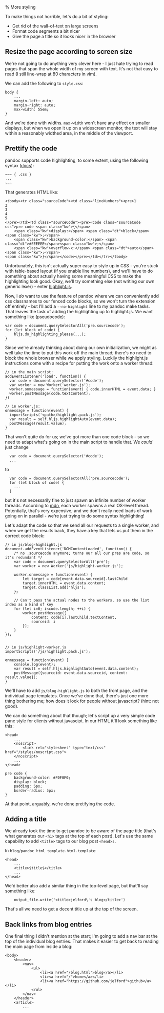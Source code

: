 % More styling

To make things not horrible, let's do a bit of styling:

* Get rid of the wall-of-text on large screens
* Format code segments a bit nicer
* Give the page a title so it looks nicer in the browser

## Resize the page according to screen size

We're not going to do anything very clever here - I just hate trying to read
pages that span the whole width of my screen with text. It's not that easy to
read (I still line-wrap at 80 characters in vim).

We can add the following to `style.css`:

~~~
body {
    ...
    margin-left: auto;
    margin-right: auto;
    max-width: 55em;
}
~~~

And we're done with widths. `max-width` won't have any effect on smaller
displays, but when we open it up on a widescreen monitor, the text will stay
within a reasonably widthed area, in the middle of the viewport.

## Prettify the code

pandoc supports code highlighting, to some extent, using the following syntax
([docs](http://pandoc.org/README.html#fenced-code-blocks)):

~~~~ { .markdown .sourcecode }
~~~ { .css }
...
~~~
~~~~

That generates HTML like:

~~~ { .html .sourcecode }
<tbody><tr class="sourceCode"><td class="lineNumbers"><pre>1
2
3
4
5
</pre></td><td class="sourceCode"><pre><code class="sourceCode css">pre code <span class="kw">{</span>
    <span class="kw">display:</span> <span class="dt">block</span><span class="kw">;</span>
    <span class="kw">background-color:</span> <span class="dt">#EEEEEE</span><span class="kw">;</span>
    <span class="kw">overflow-x:</span> <span class="dt">auto</span><span class="kw">;</span>
<span class="kw">}</span></code></pre></td></tr></tbody>
~~~

Unfortunately, this isn't actually super easy to style up in CSS - you're stuck
with table-based layout (if you enable line numbers), and we'll have to do
something about actually having some meaningful CSS to make the highlighting
look good. Okay, we'll try something else (not writing our own generic lexer) -
enter [highlight.js](https://highlightjs.org/). 

Now, I _do_ want to use the feature of pandoc where we can conveniently add
css classnames to our fenced code blocks, so we won't turn the extension off
entirely - but I'll add a `--no-highlight` line to my pandoc make tasks. That
leaves the task of adding the highlighting up to highlight.js. We want 
something like (pseudocode):

~~~ { .javascript .sourcecode }
var code = document.querySelectorAll('pre.sourcecode');
for (let block of code) {
	hljs.do_highlighting_please(...);
}
~~~

Since we're already thinking about doing our own initialization, we might as 
well take the time to put this work off the main thread; there's no need to
block the whole browser while we apply styling. Luckily the highlight.js
instructions come with a recipe for putting the work onto a worker thread:

~~~ { .javascript .sourcecode }
// in the main script:
addEventListener('load', function() {
  var code = document.querySelector('#code');
  var worker = new Worker('worker.js');
  worker.onmessage = function(event) { code.innerHTML = event.data; }
  worker.postMessage(code.textContent);
})

// in worker.js:
onmessage = function(event) {
  importScripts('<path>/highlight.pack.js');
  var result = self.hljs.highlightAuto(event.data);
  postMessage(result.value);
}
~~~

That won't quite do for us; we've got more than one code block - so we need to
adapt what's going on in the main script to handle that. We _could_ just change

~~~ { .javascript .sourcecode }
  var code = document.querySelector('#code');
  ...
~~~

to

~~~ { .javascript .sourcecode }
  var code = document.querySelectorAll('pre.sourcecode');
  for (let block of code) {
    ...
  }
~~~

but it's not necessarily fine to just spawn an infinite number of worker
threads. According to [mdn](https://developer.mozilla.org/en-US/docs/Web/API/Web_Workers_API/Using_web_workers#About_thread_safety),
each worker spawns a real OS-level thread. Potentially, that's very expensive;
and we don't really need loads of work going on in parallel - we're just trying
to do some syntax highlighting!

Let's adapt the code so that we send all our requests to a single worker, and
when we get the results back, they have a key that lets us put them in the
correct code block:

~~~ { .javascript .sourcecode }
// in js/blog-highlight.js
document.addEventListener('DOMContentLoaded', function() {
	/* no .sourcecode anymore; turns our all our pres are code, so it's redundant */
	var code = document.querySelectorAll('pre'); 
	var worker = new Worker('js/highlight-worker.js');

	worker.onmessage = function(event) { 
		let target = code[event.data.sourceid].lastChild
		target.innerHTML = event.data.content; 
		target.classList.add('hljs');
	};

	// Can't pass the actual nodes to the workers, so use the list index as a kind of key
	for (let i=0; i<code.length; ++i) {
		worker.postMessage({
			content: code[i].lastChild.textContent, 
			sourceid: i
		});
	}
});


// in js/highlight-worker.js
importScripts('/js/highlight.pack.js');

onmessage = function(event) {
	console.log(event);
	var result = self.hljs.highlightAuto(event.data.content);
	postMessage({sourceid: event.data.sourceid, content: result.value});
}
~~~

We'll have to add `js/blog-highlight.js` to both the front page, and the
individual page templates. Once we've done that, there's just one more thing
bothering me; how does it look for people without javascript? (hint: not good).

We can do something about that though; let's script up a very simple code pane
style for clients without javascipt. In our HTML it'll look something like
this:

~~~ { .sourcecode .html }
<head>
	...
	<noscript>
		<link rel="stylesheet" type="text/css" href="/styles/noscript.css">
	</noscript>
	...
</head>
~~~

~~~ { .sourcecode .css }
pre code {
    background-color: #F0F0F0;
    display: block;
    padding: 5px;
    border-radius: 5px;
}
~~~

At that point, arguably, we're done pretifying the code.

## Adding a title

We already took the time to get pandoc to be aware of the page title (that's
what generates our `<h1>` tags at the top of each post). Let's use the same
capability to add `<title>` tags to our blog post `<head>s`.

In `blog/pandoc_html_template.html.template`:

~~~ { .sourcecode .html }
<head>
	...
	<title>$title$</title>
	...
</head>
~~~

We'd better also add a similar thing in the top-level page, but that'll say
something like:

~~~ { .sourcecode .python }
	output_file.write('<title>jelford\'s blog</title>')
~~~

That's all we need to get a decent title up at the top of the screen.

## Back links from blog entries

One final thing I didn't mention at the start; I'm going to add a nav bar at
the top of the individual blog entries. That makes it easier to get back to
reading the main page from inside a blog:

~~~ { .sourcecode .html }
<body>
	<header>
		<nav>
			<ul>
				<li><a href="/blog.html">blog</a></li>
				<li><a href="/">home</a></li>
				<li><a href="https://github.com/jelford">github</a></li>
			</ul>
		</nav>
	</header>
	<article>
		...
~~~

